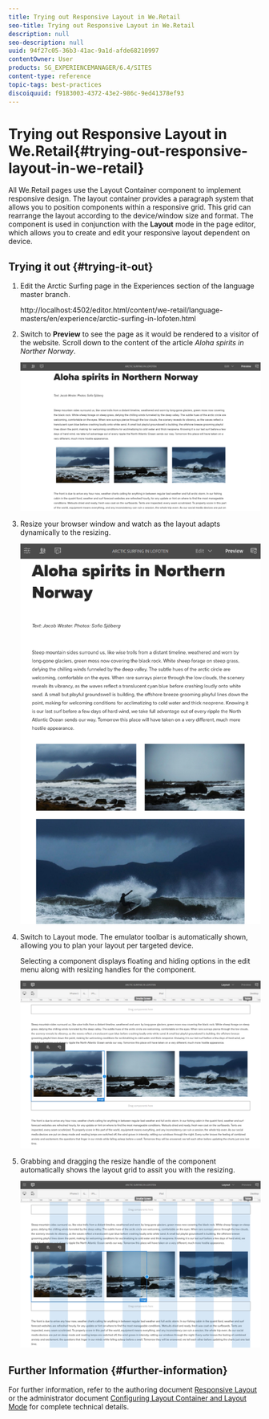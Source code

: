 ```yaml
---
title: Trying out Responsive Layout in We.Retail
seo-title: Trying out Responsive Layout in We.Retail
description: null
seo-description: null
uuid: 94f27c05-36b3-41ac-9a1d-afde68210997
contentOwner: User
products: SG_EXPERIENCEMANAGER/6.4/SITES
content-type: reference
topic-tags: best-practices
discoiquuid: f9183003-4372-43e2-986c-9ed41378ef93
---
```


# Trying out Responsive Layout in We.Retail{#trying-out-responsive-layout-in-we-retail}

All We.Retail pages use the Layout Container component to implement responsive design. The layout container provides a paragraph system that allows you to position components within a responsive grid. This grid can rearrange the layout according to the device/window size and format. The component is used in conjunction with the **Layout** mode in the page editor, which allows you to create and edit your responsive layout dependent on device.

## Trying it out {#trying-it-out}

1. Edit the Arctic Surfing page in the Experiences section of the language master branch.

   http://localhost:4502/editor.html/content/we-retail/language-masters/en/experience/arctic-surfing-in-lofoten.html

1. Switch to **Preview** to see the page as it would be rendered to a visitor of the website. Scroll down to the content of the article *Aloha spirits in Norther Norway*.

   ![](assets/chlimage_1-178.png)

1. Resize your browser window and watch as the layout adapts dynamically to the resizing.

   ![](assets/chlimage_1-179.png)

1. Switch to Layout mode. The emulator toolbar is automatically shown, allowing you to plan your layout per targeted device.

   Selecting a component displays floating and hiding options in the edit menu along with resizing handles for the component.

   ![](assets/chlimage_1-180.png)

1. Grabbing and dragging the resize handle of the component automatically shows the layout grid to assit you with the resizing.

   ![](assets/chlimage_1-181.png)

## Further Information {#further-information}

For further information, refer to the authoring document [Responsive Layout](../../../sites/authoring/using/responsive-layout.md) or the administrator document [Configuring Layout Container and Layout Mode](../../../sites/administering/using/configuring-responsive-layout.md) for complete technical details.
